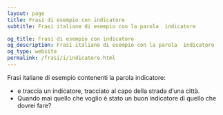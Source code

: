 ```yaml
---
layout: page
title: Frasi di esempio con indicatore 
subtitle: Frasi italiane di esempio con la parola  indicatore

og_title: Frasi di esempio con indicatore 
og_description: Frasi italiane di esempio con la parola  indicatore
og_type: website
permalink: /frasi/i/indicatore.html
---
```


Frasi italiane di esempio contenenti la parola indicatore:


- e traccia un indicatore, tracciato al capo della strada d’una città.
- Quando mai quello che voglio è stato un buon indicatore di quello che dovrei fare?
